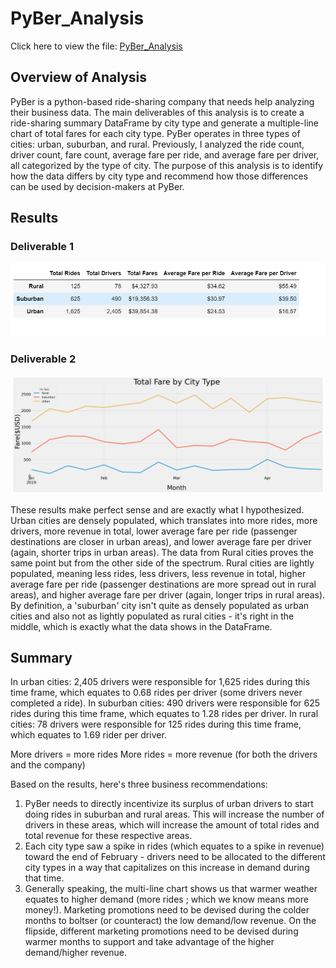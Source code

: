 # PyBer_Analysis
Click here to view the file: [PyBer_Analysis](https://github.com/dgeroux/PyBer_Analysis/blob/main/PyBer_Challenge.ipynb)

## Overview of Analysis
PyBer is a python-based ride-sharing company that needs help analyzing their business data. The main deliverables of this analysis is to create a ride-sharing summary DataFrame by city type and generate a multiple-line chart of total fares for each city type. PyBer operates in three types of cities: urban, suburban, and rural. Previously, I analyzed the ride count, driver count, fare count, average fare per ride, and average fare per driver, all categorized by the type of city. The purpose of this analysis is to identify how the data differs by city type and recommend how those differences can be used by decision-makers at PyBer.

## Results
### Deliverable 1
![deliverable_one](https://github.com/dgeroux/PyBer_Analysis/blob/main/deliverable_one.png)
### Deliverable 2
![deliverable_two](https://github.com/dgeroux/PyBer_Analysis/blob/main/deliverable_two.png)

These results make perfect sense and are exactly what I hypothesized. Urban cities are densely populated, which translates into more rides, more drivers, more revenue in total, lower average fare per ride (passenger destinations are closer in urban areas), and lower average fare per driver (again, shorter trips in urban areas). The data from Rural cities proves the same point but from the other side of the spectrum. Rural cities are lightly populated, meaning less rides, less drivers, less revenue in total, higher average fare per ride (passenger destinations are more spread out in rural areas), and higher average fare per driver (again, longer trips in rural areas). By definition, a 'suburban' city isn't quite as densely populated as urban cities and also not as lightly populated as rural cities - it's right in the middle, which is exactly what the data shows in the DataFrame.

## Summary
In urban cities: 2,405 drivers were responsible for 1,625 rides during this time frame, which equates to 0.68 rides per driver (some drivers never completed a ride).
In suburban cities: 490 drivers were responsible for 625 rides during this time frame, which equates to 1.28 rides per driver.
In rural cities: 78 drivers were responsible for 125 rides during this time frame, which equates to 1.69 rider per driver.

More drivers = more rides 
More rides = more revenue (for both the drivers and the company)

Based on the results, here's three business recommendations:
1. PyBer needs to directly incentivize its surplus of urban drivers to start doing rides in suburban and rural areas. This will increase the number of drivers in these areas, which will increase the amount of total rides and total revenue for these respective areas. 
2. Each city type saw a spike in rides (which equates to a spike in revenue) toward the end of February - drivers need to be allocated to the different city types in a way that capitalizes on this increase in demand during that time. 
3. Generally speaking, the multi-line chart shows us that warmer weather equates to higher demand (more rides ; which we know means more money!). Marketing promotions need to be devised during the colder months to boltser (or counteract) the low demand/low revenue. On the flipside, different marketing promotions need to be devised during warmer months to support and take advantage of the higher demand/higher revenue. 

